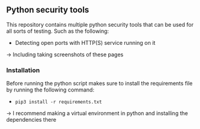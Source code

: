 ## Python security tools
This repository contains multiple python security tools that can be used for all sorts of testing. Such as the following:
- Detecting open ports with HTTP(S) service running on it

-> Including taking screenshots of these pages

### Installation
Before running the python script makes sure to install the requirements file by running the following command:
- `pip3 install -r requirements.txt`

-> I recommend making a virtual environment in python and installing the dependencies there
